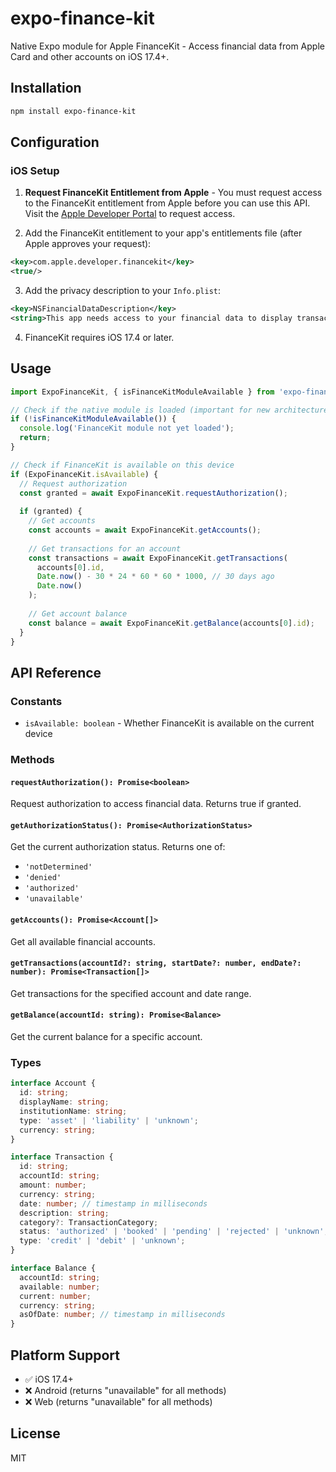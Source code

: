 # expo-finance-kit

Native Expo module for Apple FinanceKit - Access financial data from Apple Card and other accounts on iOS 17.4+.

## Installation

```bash
npm install expo-finance-kit
```

## Configuration

### iOS Setup

1. **Request FinanceKit Entitlement from Apple** - You must request access to the FinanceKit entitlement from Apple before you can use this API. Visit the [Apple Developer Portal](https://developer.apple.com) to request access.

2. Add the FinanceKit entitlement to your app's entitlements file (after Apple approves your request):

```xml
<key>com.apple.developer.financekit</key>
<true/>
```

3. Add the privacy description to your `Info.plist`:

```xml
<key>NSFinancialDataDescription</key>
<string>This app needs access to your financial data to display transaction history and account information.</string>
```

4. FinanceKit requires iOS 17.4 or later.

## Usage

```typescript
import ExpoFinanceKit, { isFinanceKitModuleAvailable } from 'expo-finance-kit';

// Check if the native module is loaded (important for new architecture)
if (!isFinanceKitModuleAvailable()) {
  console.log('FinanceKit module not yet loaded');
  return;
}

// Check if FinanceKit is available on this device
if (ExpoFinanceKit.isAvailable) {
  // Request authorization
  const granted = await ExpoFinanceKit.requestAuthorization();
  
  if (granted) {
    // Get accounts
    const accounts = await ExpoFinanceKit.getAccounts();
    
    // Get transactions for an account
    const transactions = await ExpoFinanceKit.getTransactions(
      accounts[0].id,
      Date.now() - 30 * 24 * 60 * 60 * 1000, // 30 days ago
      Date.now()
    );
    
    // Get account balance
    const balance = await ExpoFinanceKit.getBalance(accounts[0].id);
  }
}
```

## API Reference

### Constants

- `isAvailable: boolean` - Whether FinanceKit is available on the current device

### Methods

#### `requestAuthorization(): Promise<boolean>`
Request authorization to access financial data. Returns true if granted.

#### `getAuthorizationStatus(): Promise<AuthorizationStatus>`
Get the current authorization status. Returns one of:
- `'notDetermined'`
- `'denied'`
- `'authorized'`
- `'unavailable'`

#### `getAccounts(): Promise<Account[]>`
Get all available financial accounts.

#### `getTransactions(accountId?: string, startDate?: number, endDate?: number): Promise<Transaction[]>`
Get transactions for the specified account and date range.

#### `getBalance(accountId: string): Promise<Balance>`
Get the current balance for a specific account.

### Types

```typescript
interface Account {
  id: string;
  displayName: string;
  institutionName: string;
  type: 'asset' | 'liability' | 'unknown';
  currency: string;
}

interface Transaction {
  id: string;
  accountId: string;
  amount: number;
  currency: string;
  date: number; // timestamp in milliseconds
  description: string;
  category?: TransactionCategory;
  status: 'authorized' | 'booked' | 'pending' | 'rejected' | 'unknown';
  type: 'credit' | 'debit' | 'unknown';
}

interface Balance {
  accountId: string;
  available: number;
  current: number;
  currency: string;
  asOfDate: number; // timestamp in milliseconds
}
```

## Platform Support

- ✅ iOS 17.4+
- ❌ Android (returns "unavailable" for all methods)
- ❌ Web (returns "unavailable" for all methods)

## License

MIT